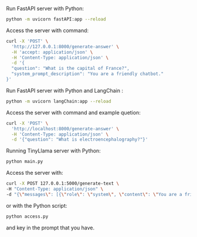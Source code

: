 Run FastAPI server with Python:
```bash
python -m uvicorn fastAPI:app --reload
```

Access the server with command:
```bash
curl -X 'POST' \
  'http://127.0.0.1:8000/generate-answer' \
  -H 'accept: application/json' \
  -H 'Content-Type: application/json' \
  -d '{
  "question": "What is the capital of France?",
  "system_prompt_description": "You are a friendly chatbot."
}'

```



Run FastAPI server with Python and LangChain
:
```bash
python -m uvicorn langChain:app --reload
```

Access the server with command and example quetion:
```bash
curl -X 'POST' \
  'http://localhost:8000/generate-answer' \
  -H 'Content-Type: application/json' \
  -d '{"question": "What is electroencephalography?"}'
```



Running TinyLlama server with Python:

```bash
python main.py
```

Access the server with:

```bash
curl -X POST 127.0.0.1:5000/generate-text \
-H "Content-Type: application/json" \
-d "{\"messages\": [{\"role\": \"system\", \"content\": \"You are a friendly chatbot.\"}, {\"role\": \"user\", \"content\": \"<Input Question>\"}]}"
```

or with the Python script:

```bash
python access.py
```
and key in the prompt that you have.


